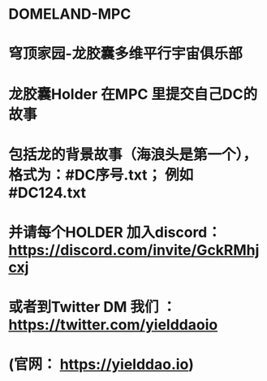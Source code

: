 # DOMELAND-MPC
# 穹顶家园-龙胶囊多维平行宇宙俱乐部

# 龙胶囊Holder 在MPC 里提交自己DC的故事
# 包括龙的背景故事（海浪头是第一个），格式为：#DC序号.txt； 例如 #DC124.txt
# 并请每个HOLDER 加入discord：https://discord.com/invite/GckRMhjcxj
#  或者到Twitter DM 我们 ： https://twitter.com/yielddaoio
#  (官网： https://yielddao.io)


 
